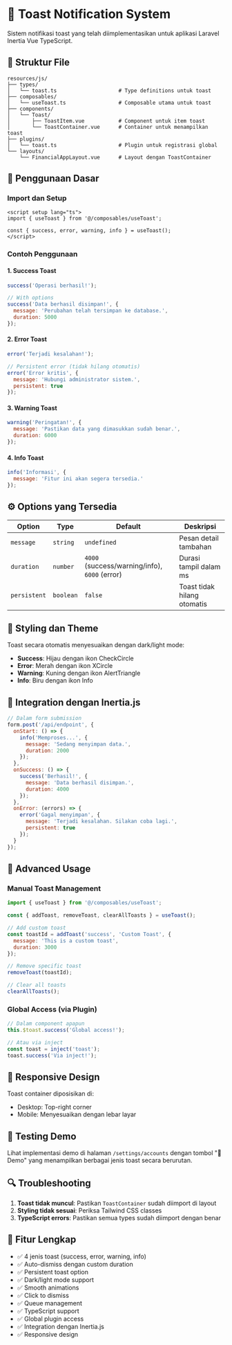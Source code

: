 # 🔔 Toast Notification System

Sistem notifikasi toast yang telah diimplementasikan untuk aplikasi Laravel Inertia Vue TypeScript.

## 📁 Struktur File

```
resources/js/
├── types/
│   └── toast.ts                    # Type definitions untuk toast
├── composables/
│   └── useToast.ts                 # Composable utama untuk toast
├── components/
│   └── Toast/
│       ├── ToastItem.vue           # Component untuk item toast
│       └── ToastContainer.vue      # Container untuk menampilkan toast
├── plugins/
│   └── toast.ts                    # Plugin untuk registrasi global
└── layouts/
    └── FinancialAppLayout.vue      # Layout dengan ToastContainer
```

## 🚀 Penggunaan Dasar

### Import dan Setup

```vue
<script setup lang="ts">
import { useToast } from '@/composables/useToast';

const { success, error, warning, info } = useToast();
</script>
```

### Contoh Penggunaan

#### 1. Success Toast
```javascript
success('Operasi berhasil!');

// With options
success('Data berhasil disimpan!', {
  message: 'Perubahan telah tersimpan ke database.',
  duration: 5000
});
```

#### 2. Error Toast
```javascript
error('Terjadi kesalahan!');

// Persistent error (tidak hilang otomatis)
error('Error kritis', {
  message: 'Hubungi administrator sistem.',
  persistent: true
});
```

#### 3. Warning Toast
```javascript
warning('Peringatan!', {
  message: 'Pastikan data yang dimasukkan sudah benar.',
  duration: 6000
});
```

#### 4. Info Toast
```javascript
info('Informasi', {
  message: 'Fitur ini akan segera tersedia.'
});
```

## ⚙️ Options yang Tersedia

| Option | Type | Default | Deskripsi |
|--------|------|---------|-----------|
| `message` | `string` | `undefined` | Pesan detail tambahan |
| `duration` | `number` | `4000` (success/warning/info), `6000` (error) | Durasi tampil dalam ms |
| `persistent` | `boolean` | `false` | Toast tidak hilang otomatis |

## 🎨 Styling dan Theme

Toast secara otomatis menyesuaikan dengan dark/light mode:

- **Success**: Hijau dengan ikon CheckCircle
- **Error**: Merah dengan ikon XCircle  
- **Warning**: Kuning dengan ikon AlertTriangle
- **Info**: Biru dengan ikon Info

## 🔧 Integration dengan Inertia.js

```javascript
// Dalam form submission
form.post('/api/endpoint', {
  onStart: () => {
    info('Memproses...', {
      message: 'Sedang menyimpan data.',
      duration: 2000
    });
  },
  onSuccess: () => {
    success('Berhasil!', {
      message: 'Data berhasil disimpan.',
      duration: 4000
    });
  },
  onError: (errors) => {
    error('Gagal menyimpan', {
      message: 'Terjadi kesalahan. Silakan coba lagi.',
      persistent: true
    });
  }
});
```

## 🎯 Advanced Usage

### Manual Toast Management

```javascript
import { useToast } from '@/composables/useToast';

const { addToast, removeToast, clearAllToasts } = useToast();

// Add custom toast
const toastId = addToast('success', 'Custom Toast', {
  message: 'This is a custom toast',
  duration: 3000
});

// Remove specific toast
removeToast(toastId);

// Clear all toasts
clearAllToasts();
```

### Global Access (via Plugin)

```javascript
// Dalam component apapun
this.$toast.success('Global access!');

// Atau via inject
const toast = inject('toast');
toast.success('Via inject!');
```

## 📱 Responsive Design

Toast container diposisikan di:
- Desktop: Top-right corner
- Mobile: Menyesuaikan dengan lebar layar

## 🧪 Testing Demo

Lihat implementasi demo di halaman `/settings/accounts` dengan tombol "🔔 Demo" yang menampilkan berbagai jenis toast secara berurutan.

## 🔍 Troubleshooting

1. **Toast tidak muncul**: Pastikan `ToastContainer` sudah diimport di layout
2. **Styling tidak sesuai**: Periksa Tailwind CSS classes
3. **TypeScript errors**: Pastikan semua types sudah diimport dengan benar

## 🎉 Fitur Lengkap

- ✅ 4 jenis toast (success, error, warning, info)
- ✅ Auto-dismiss dengan custom duration
- ✅ Persistent toast option
- ✅ Dark/light mode support
- ✅ Smooth animations
- ✅ Click to dismiss
- ✅ Queue management
- ✅ TypeScript support
- ✅ Global plugin access
- ✅ Integration dengan Inertia.js
- ✅ Responsive design